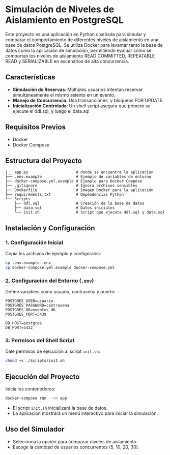 # Simulación de Niveles de Aislamiento en PostgreSQL

Este proyecto es una aplicación en Python diseñada para simular y comparar el comportamiento de diferentes niveles de aislamiento en una base de datos PostgreSQL. Se utiliza Docker para levantar tanto la base de datos como la aplicación de simulación, permitiendo evaluar cómo se comportan los niveles de aislamiento READ COMMITTED, REPEATABLE READ y SERIALIZABLE en escenarios de alta concurrencia.

## Características

- **Simulación de Reservas**: Múltiples usuarios intentan reservar simultáneamente el mismo asiento en un evento.
- **Manejo de Concurrencia**: Usa transacciones, y bloqueos FOR UPDATE.
- **Inicialización Controlada**: Un shell script asegura que primero se ejecute el ddl.sql, y luego el data.sql

## Requisitos Previos

- Docker
- Docker Compose

## Estructura del Proyecto

```
|__ app.py                     # donde se encuentra la aplicacion
├── .env.example               # Ejemplo de variables de entorno
├── docker-compose.yml.example # Ejemplo para Docker Compose
├── .gitignore                 # Ignora archivos sensibles
├── Dockerfile                 # Imagen Docker para la aplicación
├── requirements.txt           # Dependencias Python
└── Scripts
    ├── ddl.sql                # Creación de la base de datos
    ├── data.sql               # Datos iniciales
    └── init.sh                # Script que ejecuta ddl.sql y data.sql
```

## Instalación y Configuración

### 1. Configuración Inicial

Copia los archivos de ejemplo y configúralos:

```bash
cp .env.example .env
cp docker-compose.yml.example docker-compose.yml
```

### 2. Configuración del Entorno (`.env`)

Define variables como usuario, contraseña y puerto:

```dotenv
POSTGRES_USER=usuario
POSTGRES_PASSWORD=contrasena
POSTGRES_DB=eventos_db
POSTGRES_PORT=5439

DB_HOST=postgres
DB_PORT=5432
```

### 3. Permisos del Shell Script

Dale permisos de ejecución al script `init.sh`:

```bash
chmod +x ./Scripts/init.sh
```

## Ejecución del Proyecto

Inicia los contenedores:

```bash
docker-compose run --rm app
```

- El script `init.sh` inicializará la base de datos.
- La aplicación mostrará un menú interactivo para iniciar la simulación.

## Uso del Simulador

- Selecciona la opción para comparar niveles de aislamiento.
- Escoge la cantidad de usuarios concurrentes (5, 10, 20, 30).

